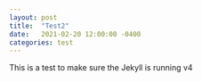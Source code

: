 ```yaml
---
layout: post
title:  "Test2"
date:   2021-02-20 12:00:00 -0400
categories: test
---
```


This is a test to make sure the Jekyll is running v4
